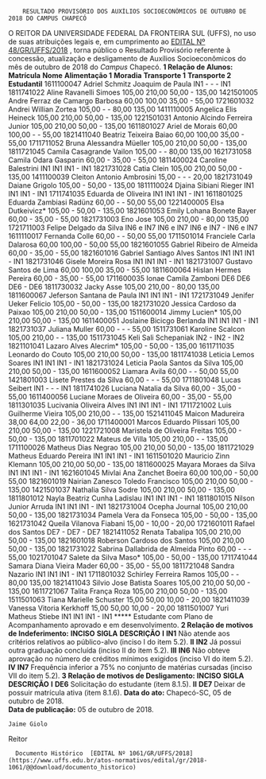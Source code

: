         RESULTADO PROVISÓRIO DOS AUXÍLIOS SOCIOECONÔMICOS DE OUTUBRO DE 2018 DO CAMPUS CHAPECÓ  

 O REITOR DA UNIVERSIDADE FEDERAL DA FRONTEIRA SUL (UFFS), no uso de suas atribuições legais e, em cumprimento ao [EDITAL Nº 48/GR/UFFS/2018](https://www.uffs.edu.br/atos-normativos/edital/gr/2018-0048)  , torna público o Resultado Provisório referente à concessão, atualização e desligamento de Auxílios Socioeconômicos do mês de outubro de 2018 do *Campus* Chapecó.  **1 Relação de Alunos:**      **Matrícula**    **Nome**    **Alimentação 1**    **Moradia**    **Transporte 1**    **Transporte 2**    **Estudantil**      1611100047   Adriel Schmitz Joaquim de Paula   IN1   -   -   -   IN1     1811741022   Aline Ravanelli Simoes   105,00   210,00   50,00   -   135,00     1421501005   Andre Ferraz de Camargo Barbosa   60,00   100,00   35,00   -   55,00     1721601032   Andrei Willian Zortea   105,00   -   -   80,00   135,00     1411110005   Angelica Elis Heineck   105,00   210,00   50,00   -   135,00     1221501031   Antonio Alcindo Ferreira Junior   105,00   210,00   50,00   -   135,00     1611801027   Ariel de Morais   60,00   100,00   -   -   55,00     1821411040   Beatriz Teixeira Baiao   60,00   100,00   35,00   -   55,00     1711711052   Bruna Alessandra Müeller   105,00   210,00   50,00   -   135,00     1811721045   Camila Casagrande Vailon   105,00   -   -   80,00   135,00     1621731058   Camila Odara Gasparin   60,00   -   35,00   -   55,00     1811400024   Caroline Balestrini   IN1   IN1   IN1   -   IN1     1821731028   Catia Clein   105,00   210,00   50,00   -   135,00     1411100039   Cleiton Antonio Ambrosini   15,00   -   -   -   20,00     1821731049   Daiane Grigolo   105,00   -   50,00   -   135,00     1811110024   Djaina Sibiani Rieger   IN1   IN1   IN1   -   IN1     1711741035   Eduarda de Oliveira   IN1   IN1   IN1   -   IN1     1611801025   Eduarda Zambiasi Radünz   60,00   -   -   50,00   55,00     1221400005   Elsa Dutkeivicz*   105,00   -   50,00   -   135,00     1821601053   Emily Lohana Bonete Bayer   60,00   -   35,00   -   55,00     1821731003   Eno Jose   105,00   210,00   -   80,00   135,00     1721711003   Felipe Delgado da Silva   IN6 e IN7   IN6 e IN7   IN6 e IN7   -   IN6 e IN7     1611110017   Fernanda Colle   60,00   -   -   50,00   55,00     1711501014   Franciele Carla Dalarosa   60,00   100,00   -   50,00   55,00     1821601055   Gabriel Ribeiro de Almeida   60,00   -   35,00   -   55,00     1821601016   Gabriel Santiago Alves Santos   IN1   IN1   IN1   -   IN1     1821731046   Gisele Moreira Rosa   IN1   IN1   IN1   -   IN1     1821731007   Gustavo Santos de Lima   60,00   100,00   35,00   -   55,00     1811600064   Hislan Hermes Pereira   60,00   -   35,00   -   55,00     1711600035   Ionae Camila Zamboni   DE6   DE6   DE6   -   DE6     1811730032   Jacky Asse   105,00   210,00   -   80,00   135,00     1811600067   Jeferson Santana de Paula   IN1   IN1   IN1   -   IN1     1721731049   Jenifer Ueker Felicio   105,00   -   50,00   -   135,00     1821731020   Jessica Cardoso da Paixao   105,00   210,00   50,00   -   135,00     1511600014   Jimmy Lucien*   105,00   210,00   50,00   -   135,00     1611400051   Joslaine Bicicgo Berlanda   IN1   IN1   IN1   -   IN1     1821731037   Juliana Muller   60,00   -   -   -   55,00     1511731061   Karoline Scalcon   105,00   210,00   -   -   135,00     1511731045   Keli Sali Schepaniak   IN2   -   IN2   -   IN2     1821101041   Lazaro Alves Alecrim*   105,00   -   50,00   -   135,00     1611711035   Leonardo do Couto   105,00   210,00   50,00   -   135,00     1811741038   Leticia Lemos Soares   IN1   IN1   IN1   -   IN1     1821731024   Leticia Paola Santos da Silva   105,00   210,00   50,00   -   135,00     1611600052   Liamara Avila   60,00   -   -   50,00   55,00     1421801003   Lisete Prestes da Silva   60,00   -   -   -   55,00     1711801048   Lucas Seibert   IN1   -   -   -   IN1     1811741026   Luciana Natalia da Silva   60,00   -   35,00   -   55,00     1611400056   Luciane Moraes de Oliveira   60,00   -   35,00   -   55,00     1811301035   Lucivania Oliveira Alves   IN1   IN1   IN1   -   IN1     1711721002   Luis Guilherme Vieira   105,00   210,00   -   -   135,00     1521411045   Maicon Madureira   38,00   64,00   22,00   -   36,00     1711400001   Marcos Eduardo Plissari   105,00   210,00   50,00   -   135,00     1221721008   Maristela de Oliveira Freitas   105,00   -   50,00   -   135,00     1811701022   Mateus de Villa   105,00   210,00   -   -   135,00     1711100026   Matheus Dias Negrao   105,00   210,00   50,00   -   135,00     1811721029   Matheus Eduardo Pereira   IN1   IN1   IN1   -   IN1     1611501020   Mauricio Zinn Klemann   105,00   210,00   50,00   -   135,00     1811600025   Mayara Moraes da Silva   IN1   IN1   IN1   -   IN1     1621601045   Mivlai Ana Zanchet Boeira   60,00   100,00   -   50,00   55,00     1821601019   Nairian Zanesco Toledo Francisco   105,00   210,00   50,00   -   135,00     1421501037   Nathalia Silva Sodre   105,00   210,00   50,00   -   135,00     1811801012   Nayla Beatriz Cunha Ladislau   IN1   IN1   IN1   -   IN1     1811801015   Nilson Junior Arruda   IN1   IN1   IN1   -   IN1     1821731004   Ocepha Journal   105,00   210,00   50,00   -   135,00     1821731034   Pamela Vera da Fonseca   105,00   -   50,00   -   135,00     1621731042   Queila Vilanova Fiabani   15,00   -   10,00   -   20,00     1721601011   Rafael dos Santos   DE7   -   DE7   -   DE7     1821411052   Renata Tabalipa   105,00   210,00   50,00   -   135,00     1821601018   Roberson Cardoso dos Santos   105,00   210,00   50,00   -   135,00     1821731022   Sabrina Dallabrida de Almeida Pinto   60,00   -   -   -   55,00     1021701047   Salete da Silva Maso*   105,00   -   50,00   -   135,00     1711741044   Samara Diana Vieira Mader   60,00   -   35,00   -   55,00     1811721048   Sandra Nazario   IN1   IN1   IN1   -   IN1     1711801032   Schirley Ferreira Ramos   105,00   -   -   80,00   135,00     1821411043   Silvio Jose Batista Soares   105,00   210,00   50,00   -   135,00     1611721067   Talita França Roza   105,00   210,00   50,00   -   135,00     1511501063   Tiana Marielle Schuster   15,00   50,00   10,00   -   20,00     1821411039   Vanessa Vitoria Kerkhoff   15,00   50,00   10,00   -   20,00     1811501007   Yuri Matheus Stiebe   IN1   IN1   IN1   -   IN1     ***** Estudante com Plano de Acompanhamento aprovado e em desenvolvimento.  **2 Relação de motivos de Indeferimento:**      **INCISO**    **SIGLA**    **DESCRIÇÃO**      **I**    **IN1**    Não atende aos critérios relativos ao público-alvo (inciso I do item 5.2).     **II**    **IN2**    Já possui outra graduação concluída (inciso II do item 5.2).     **III**    **IN6**    Não obteve aprovação no número de créditos mínimos exigidos (inciso VI do item 5.2).     **IV**    **IN7**    Frequência inferior a 75% no conjunto de matérias cursadas (inciso VII do item 5.2).      **3 Relação de motivos de Desligamento:**      **INCISO**    **SIGLA**    **DESCRIÇÃO**      **I**    **DE6**    Solicitação do estudante (item 8.1.5).     **II**    **DE7**    Deixar de possuir matrícula ativa (item 8.1.6).          **Data do ato:** Chapecó-SC, 05 de outubro de 2018.   
 **Data de publicação:**  05 de outubro de 2018. 

    Jaime Giolo   
 Reitor 

      Documento Histórico  [EDITAL Nº 1061/GR/UFFS/2018](https://www.uffs.edu.br/atos-normativos/edital/gr/2018-1061/@@download/documento_historico)     
      